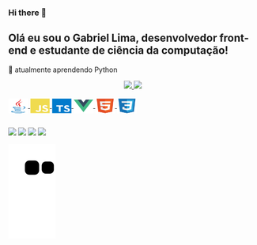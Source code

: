 ### Hi there 👋

<!--
**Rugaldromeda/Rugaldromeda** is a ✨ _special_ ✨ repository because its `README.md` (this file) appears on your GitHub profile.

Here are some ideas to get you started:

- 🔭 I’m currently working on ...
- 🌱 I’m currently learning ...
- 👯 I’m looking to collaborate on ...
- 🤔 I’m looking for help with ...
- 💬 Ask me about ...
- 📫 How to reach me: ...
- 😄 Pronouns: ...
- ⚡ Fun fact: ...
-->
## Olá eu sou o Gabriel Lima, desenvolvedor front-end e estudante de ciência da computação!

🌱 atualmente aprendendo Python
<div align="center">
  <a href="https://github.com/Rugaldromeda">
  <img height="160em" src="https://github-readme-stats.vercel.app/api?username=Rugaldromeda&show_icons=true&theme=dracula&include_all_commits=true&count_private=true"/>
  <img height="160em" src="https://github-readme-stats.vercel.app/api/top-langs/?username=Rugaldromeda&layout=compact&langs_count=7&theme=dracula"/>
</div>
<div style="display: inline_block"><br>
  <img align="center" alt="Rugal-CSS" height="30" width="40" src="https://raw.githubusercontent.com/devicons/devicon/master/icons/java/java-original.svg">
  <img align="center" alt="Rugal-Js" height="30" width="40" src="https://raw.githubusercontent.com/devicons/devicon/master/icons/javascript/javascript-plain.svg">
  <img align="center" alt="Rugal-Ts" height="30" width="40" src="https://raw.githubusercontent.com/devicons/devicon/master/icons/typescript/typescript-plain.svg">
  <img align="center" alt="Rugal-Vue" height="30" width="40" src="https://raw.githubusercontent.com/devicons/devicon/master/icons/vuejs/vuejs-original.svg">
  <img align="center" alt="Rugal-HTML" height="30" width="40" src="https://raw.githubusercontent.com/devicons/devicon/master/icons/html5/html5-original.svg">
  <img align="center" alt="Rugal-CSS" height="30" width="40" src="https://raw.githubusercontent.com/devicons/devicon/master/icons/css3/css3-original.svg">
  
  
  <!--<img align="right" alt="Rugal-pic" height="150" style="border-radius:50px;" src="https://avatars.githubusercontent.com/u/69268986?s=400&u=0b900bca0d2056f651d8172654c28a070dc0d659&v=4">
</div> -->
  
  ##
 
<div> 
  <a href="https://www.instagram.com/gabrielrugal/" target="_blank"><img src="https://img.shields.io/badge/-Instagram-%23E4405F?style=for-the-badge&logo=instagram&logoColor=white" target="_blank"></a>
 <a href="https://twitter.com/GabrielRugallim" target="_blank"><img src="https://img.shields.io/badge/Twitter-00acee?style=for-the-badge&logo=twitter&logoColor=white" target="_blank"></a> 
  <a href = "mailto:gabrielhung8@gmail.com"><img src="https://img.shields.io/badge/-Gmail-%23333?style=for-the-badge&logo=gmail&logoColor=white" target="_blank"></a>
  <a href="https://www.linkedin.com/in/gabriel-p-lima/" target="_blank"><img src="https://img.shields.io/badge/-LinkedIn-%230077B5?style=for-the-badge&logo=linkedin&logoColor=white" target="_blank"></a> 
 
  ![Snake animation](https://github.com/rafaballerini/rafaballerini/blob/output/github-contribution-grid-snake.svg)
 
</div>

